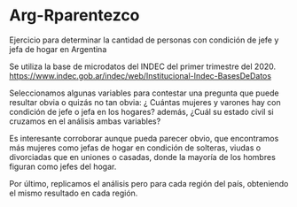 # Arg-Rparentezco

Ejercicio para determinar la cantidad de personas con condición de jefe y jefa de hogar en Argentina

Se utiliza la base de microdatos del INDEC del primer trimestre del 2020.
https://www.indec.gob.ar/indec/web/Institucional-Indec-BasesDeDatos

Seleccionamos algunas variables para contestar una pregunta que puede resultar obvia o quizás no tan obvia:
 ¿ Cuántas mujeres y varones hay con condición de jefe o jefa en los hogares? además,
 ¿Cuál su estado civil si cruzamos en el análisis ambas variables?

Es interesante corroborar aunque pueda parecer obvio, que encontramos más mujeres como jefas de hogar en
condición de solteras, viudas o divorciadas que en uniones o casadas, donde la mayoría de los hombres figuran
como jefes del hogar.

Por último, replicamos el análisis pero para cada región del país, obteniendo el mismo resultado en cada región.
